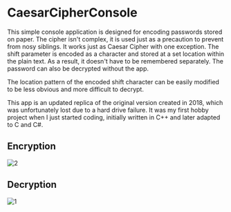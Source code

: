 <h1>CaesarCipherConsole</h1>

This simple console application is designed for encoding passwords stored on paper. The cipher isn't complex, it is used just as a precaution to prevent from nosy siblings.
It works just as Caesar Cipher with one exception. The shift parameter is encoded as a character and stored at a set location within the plain text. As a result, it doesn't have to be remembered separately. The password can also be decrypted without the app.

The location pattern of the encoded shift character can be easily modified to be less obvious and more difficult to decrypt.

This app is an updated replica of the original version created in 2018, which was unfortunately lost due to a hard drive failure. It was my first hobby project when I just started coding, initially written in C++ and later adapted to C and C#.

<h2>Encryption</h2>

![2](https://github.com/user-attachments/assets/1b122d42-7c15-4c05-bb7e-2e742aba7569)

<h2>Decryption</h2>

![1](https://github.com/user-attachments/assets/286f5317-d4a6-4a70-9f6d-fd1577a11ba3)
